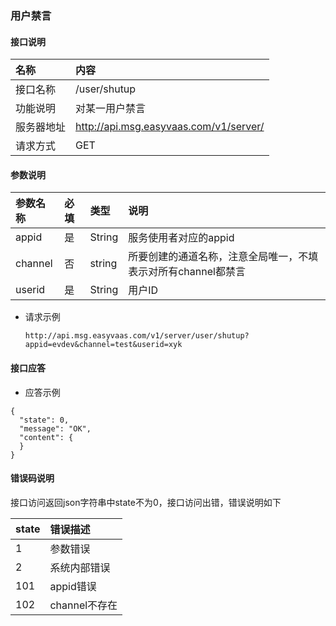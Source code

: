 ### 用户禁言
#### 接口说明

| 名称 | 内容 |
|:--|:--|
| 接口名称     | /user/shutup |
| 功能说明|   对某一用户禁言    |
| 服务器地址| http://api.msg.easyvaas.com/v1/server/ |
| 请求方式| GET |

#### 参数说明

| 参数名称 | 必填 | 类型 |说明 |
|:--|:--|:--|:--|
| appid      | 是 | String | 服务使用者对应的appid |
| channel| 否      |   string | 所要创建的通道名称，注意全局唯一，不填表示对所有channel都禁言 |
| userid      | 是 | String | 用户ID |
* 请求示例

	```
	http://api.msg.easyvaas.com/v1/server/user/shutup?appid=evdev&channel=test&userid=xyk
	```

#### 接口应答

* 应答示例

```
{
  "state": 0,
  "message": "OK",
  "content": {
  }
}
```

#### 错误码说明
接口访问返回json字符串中state不为0，接口访问出错，错误说明如下

| state | 错误描述 |
|:--|:--|
| 1     | 参数错误 |
| 2     | 系统内部错误 |
| 101   | appid错误 |
| 102   | channel不存在 |




